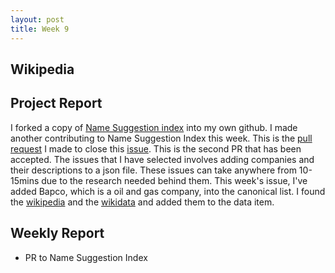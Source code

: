```yaml
---
layout: post
title: Week 9
---
```


## Wikipedia

## Project Report

I forked a copy of [Name Suggestion index](https://github.com/azheng4119/name-suggestion-index) into my own github. I
made another contributing to Name Suggestion Index this week. This is the [pull request](https://github.com/osmlab/name-suggestion-index/pull/3268) I made to close this [issue](https://github.com/osmlab/name-suggestion-index/issues/3236). This is the second PR that has been accepted. The issues that I have selected involves adding companies and their descriptions to a json file. These issues can take anywhere from 10-15mins due to the research needed behind them. This week's issue, I've added Bapco, which is a oil and gas company, into the canonical list. I found the [wikipedia](https://en.wikipedia.org/wiki/Bahrain_Petroleum_Company) and the [wikidata](https://www.wikidata.org/wiki/Q803640) and added them to the data item.

## Weekly Report

* PR to Name Suggestion Index
